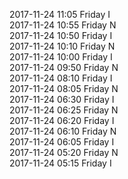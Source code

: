 2017-11-24 11:05 Friday  I  
2017-11-24 10:55 Friday  N  
2017-11-24 10:50 Friday  I  
2017-11-24 10:10 Friday  N  
2017-11-24 10:00 Friday  I  
2017-11-24 09:50 Friday  N  
2017-11-24 08:10 Friday  I  
2017-11-24 08:05 Friday  N  
2017-11-24 06:30 Friday  I  
2017-11-24 06:25 Friday  N  
2017-11-24 06:20 Friday  I  
2017-11-24 06:10 Friday  N  
2017-11-24 06:05 Friday  I  
2017-11-24 05:20 Friday  N  
2017-11-24 05:15 Friday  I  
